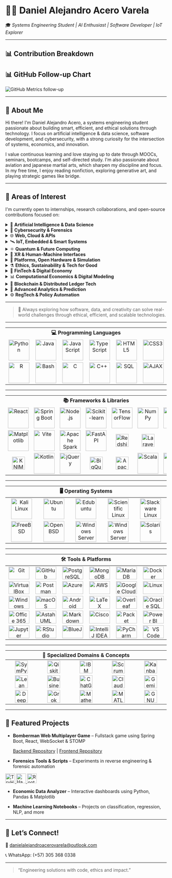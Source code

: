 # 👨‍💻 Daniel Alejandro Acero Varela

🎓 *Systems Engineering Student | AI Enthusiast | Software Developer | IoT Explorer*

---

<!-- ## 📊 GitHub Metrics -->

<!-- Estadísticas generales -->
<!-- ![GitHub Stats](https://github-readme-stats.vercel.app/api?username=AlejoCNYT&show_icons=true&theme=default) -->

<!-- Gráfica de actividad -->
<!-- ![Activity Graph](https://github-readme-activity-graph.vercel.app/graph?username=AlejoCNYT&theme=cobalt&custom_title=Actividad%20GitHub&width=700&height=150&locale=es) -->
## 📊 Contribution Breakdown

## 📊 GitHub Follow-up Chart
<img src="assets/metrics-followup.svg" alt="GitHub Metrics follow-up" />

---

## 🚀 About Me

Hi there! I'm Daniel Alejandro Acero, a systems engineering student passionate about building smart, efficient, and ethical solutions through technology. I focus on artificial intelligence & data science, software development, and cybersecurity, with a strong curiosity for the intersection of systems, economics, and innovation.

I value continuous learning and love staying up to date through MOOCs, seminars, bootcamps, and self-directed study. I'm also passionate about aviation and japanese martial arts, which sharpen my discipline and focus. In my free time, I enjoy reading nonfiction, exploring generative art, and playing strategic games like bridge.

---

## 🔭 Areas of Interest

I'm currently open to internships, research collaborations, and open-source contributions focused on:

<details>
<summary>🤖 <strong>Artificial Intelligence & Data Science</strong></summary>

- Machine/Deep Learning, NLP, Generative AI, XAI  
- Real-Time Analytics, Big Data, Dashboards  
- Federated Learning, TinyML, Reinforcement Learning  

</details>

<details>
<summary>🔐 <strong>Cybersecurity & Forensics</strong></summary>

- Ethical Hacking, Digital Forensics, Threat Intelligence  
- Zero Trust, SMPC, Post-Quantum Cryptography  
- Secure Boot, TPM, Enclaves, PUFs  

</details>

<details>
<summary>🌐 <strong>Web, Cloud & APIs</strong></summary>

- Fullstack (React, Spring Boot, Node.js)  
- JAMstack, Serverless, GraphQL, STOMP/WebSocket  
- Web3, Edge Architectures, API-first Development  

</details>

<details>
<summary>🛰️ <strong>IoT, Embedded & Smart Systems</strong></summary>

- AIoT, Wearables, LPWAN (LoRa, NB-IoT), Smart Cities  
- Embedded ML (MicroPython, EdgeTPU, Jetson), Power Electronics  
- Reconfigurable Hardware, FPGAs, CPS, MEMS/NEMS  

</details>

<details>
<summary>⚛️ <strong>Quantum & Future Computing</strong></summary>

- Quantum Algorithms, Qiskit, Cirq, IBM Q  
- Hybrid Quantum-Classical Systems, PIM, Memristors  
- Quantum-safe Crypto, QKD, Topological Materials  

</details>

<details>
<summary>🧠 <strong>XR & Human-Machine Interfaces</strong></summary>

- AR/VR, Spatial Computing, Eye/Gesture Tracking  
- Brain-Computer Interfaces (BCI), Neuromorphic AI  
- Mixed Reality, Natural User Interfaces (NUI)  

</details>

<details>
<summary>🧩 <strong>Platforms, Open Hardware & Simulation</strong></summary>

- Raspberry Pi, Jetson Orin, Arduino Portenta, ESP32-S3  
- Simulink/HDL Coder, SystemC, Vivado, PYNQ  
- FreeRTOS, Zephyr, RIOT OS, Yocto Project  

</details>

<details>
<summary>⚗️ <strong>Ethics, Sustainability & Tech for Good</strong></summary>

- Responsible AI, Green Computing, Inclusive Design  
- Open Knowledge, Accessible Tech, Education & Social Impact  
- Cross-disciplinary Innovation (AI + Economics + Policy)  

</details>

<details>
<summary>💸 <strong>FinTech & Digital Economy</strong></summary>

- Cryptocurrencies, Stablecoins, CBDCs  
- DeFi, Smart Contracts, Tokenization (NFTs)  
- Robo-Advisors, Algorithmic Trading, Financial Inclusion  

</details>

<details>
<summary>📊 <strong>Computational Economics & Digital Modeling</strong></summary>

- DSGE Models, Econometrics, Agent-Based Simulation  
- Digital Twin Economies, Open Macroeconomic Models  
- Behavioral Modeling via Data Science & AI  

</details>

<details>
<summary>🔗 <strong>Blockchain & Distributed Ledger Tech</strong></summary>

- Blockchain for Supply Chains, Identity, GovTech  
- Zero-Knowledge Proofs (ZKP), DAOs, Decentralized Governance  
- Web3 Protocols, Interoperability & Trust Frameworks  

</details>

<details>
<summary>🧮 <strong>Advanced Analytics & Prediction</strong></summary>

- Time-Series Forecasting, Anomaly Detection  
- Real-Time Data Pipelines, Event-Driven Economies  
- Decision Intelligence Systems, Digital Experimentation  

</details>

<details>
<summary>⚙️ <strong>RegTech & Policy Automation</strong></summary>

- Regulatory Sandboxes, Compliance-as-Code  
- AI for Policy Evaluation, Smart Regulation Systems  
- Digital Identity, Privacy Engineering, LegalTech  

</details>

---

> 🧹 Always exploring how software, data, and creativity can solve real-world challenges through ethical, efficient, and scalable technologies.

---

<table align="center">
  <tr>
    <th colspan="6">💻 Programming Languages</th>
  </tr>
  <tr>
    <td align="center" width="120">
      <a href="https://www.python.org/">
        <img src="https://cdn.jsdelivr.net/gh/devicons/devicon/icons/python/python-original.svg" alt="Python" width="65" height="65"/><br>
      </a>
    </td>
    <td align="center" width="120">
      <a href="https://www.java.com/">
        <img src="https://cdn.jsdelivr.net/gh/devicons/devicon/icons/java/java-original.svg" alt="Java" width="65" height="65"/><br>
      </a>
    </td>
    <td align="center" width="120">
      <a href="https://developer.mozilla.org/docs/Web/JavaScript">
        <img src="https://cdn.jsdelivr.net/gh/devicons/devicon/icons/javascript/javascript-original.svg" alt="JavaScript" width="65" height="65"/><br>
      </a>
    </td>
    <td align="center" width="120">
      <a href="https://www.typescriptlang.org/">
        <img src="https://cdn.jsdelivr.net/gh/devicons/devicon/icons/typescript/typescript-original.svg" alt="TypeScript" width="65" height="65"/><br>
      </a>
    </td>
    <td align="center" width="120">
      <a href="https://developer.mozilla.org/docs/Web/Guide/HTML/HTML5">
        <img src="https://cdn.jsdelivr.net/gh/devicons/devicon/icons/html5/html5-original.svg" alt="HTML5" width="65" height="65"/><br>
      </a>
    </td>
    <td align="center" width="120">
      <a href="https://developer.mozilla.org/docs/Web/CSS">
        <img src="https://cdn.jsdelivr.net/gh/devicons/devicon/icons/css3/css3-original.svg" alt="CSS3" width="65" height="65"/><br>
      </a>
    </td>
  </tr>
  <tr>
    <td align="center">
      <a href="https://www.r-project.org/">
        <img src="https://cdn.jsdelivr.net/gh/devicons/devicon/icons/r/r-original.svg" alt="R" width="65" height="65"/><br>
      </a>
    </td>
    <td align="center">
      <a href="https://www.gnu.org/software/bash/">
        <img src="https://cdn.jsdelivr.net/gh/devicons/devicon/icons/bash/bash-original.svg" alt="Bash" width="65" height="65"/><br>
      </a>
    </td>
    <td align="center">
      <a href="https://en.wikipedia.org/wiki/C_(programming_language)">
        <img src="https://cdn.jsdelivr.net/gh/devicons/devicon/icons/c/c-original.svg" alt="C" width="65" height="65"/><br>
      </a>
    </td>
    <td align="center">
      <a href="https://isocpp.org/">
        <img src="https://cdn.jsdelivr.net/gh/devicons/devicon/icons/cplusplus/cplusplus-original.svg" alt="C++" width="65" height="65"/><br>
      </a>
    </td>
    <td align="center">
      <a href="https://www.mysql.com/">
        <img src="https://cdn.jsdelivr.net/gh/devicons/devicon/icons/mysql/mysql-original.svg" alt="SQL" width="65" height="65"/><br>
      </a>
    </td>
    <td align="center">
      <a href="https://developer.mozilla.org/en-US/docs/Web/Guide/AJAX">
        <img src="https://img.shields.io/badge/AJAX-0A0A0A?logo=javascript&logoColor=white" alt="AJAX" width="65" height="65"/><br>
      </a>
    </td>
  </tr>
</table>

---

<table align="center">
  <tbody>
    <tr>
      <th align="center" colspan="7">📚 Frameworks & Libraries</th>
    </tr>
    <tr>
      <td align="center" width="96">
        <img src="https://cdn.jsdelivr.net/gh/devicons/devicon/icons/react/react-original.svg" alt="React" width="65" height="65"/><br>
      </td>
      <td align="center" width="96">
        <img src="https://cdn.jsdelivr.net/gh/devicons/devicon/icons/spring/spring-original.svg" alt="Spring Boot" width="65" height="65"/><br>
      </td>
      <td align="center" width="96">
        <img src="https://cdn.jsdelivr.net/gh/devicons/devicon/icons/nodejs/nodejs-original.svg" alt="Node.js" width="65" height="65"/><br>
      </td>
      <td align="center" width="96">
        <img src="https://upload.wikimedia.org/wikipedia/commons/0/05/Scikit_learn_logo_small.svg" alt="Scikit-learn" width="65" height="65"/><br>
      </td>
      <td align="center" width="96">
        <img src="https://upload.wikimedia.org/wikipedia/commons/2/2d/Tensorflow_logo.svg" alt="TensorFlow" width="65" height="65"/><br>
      </td>
      <td align="center" width="96">
        <img src="https://cdn.jsdelivr.net/gh/devicons/devicon/icons/numpy/numpy-original.svg" alt="NumPy" width="65" height="65"/><br>
      </td>
      <td align="center" width="96">
        <img src="https://cdn.jsdelivr.net/gh/devicons/devicon/icons/pandas/pandas-original.svg" alt="Pandas" width="65" height="65"/><br>
      </td>
    </tr>
    <tr>
      <td align="center" width="96">
        <img src="https://cdn.jsdelivr.net/gh/devicons/devicon/icons/matplotlib/matplotlib-original.svg" alt="Matplotlib" width="65" height="65"/><br>
      </td>
      <td align="center" width="96">
        <img src="https://vitejs.dev/logo.svg" alt="Vite" width="65" height="65"/><br>
      </td>
      <td align="center" width="96">
        <img src="https://upload.wikimedia.org/wikipedia/commons/f/f3/Apache_Spark_logo.svg" alt="Apache Spark" width="65" height="65"/><br> 
      </td>
      <td align="center" width="96">
        <img src="https://fastapi.tiangolo.com/img/logo-margin/logo-teal.svg" alt="FastAPI" width="65" height="65"/><br>
      </td>
      <td align="center" width="96">
        <img src="https://img.shields.io/badge/Redshift-FF0000?logo=amazon-redshift&logoColor=white" alt="Redshift" height="40"/><br>
      </td>
      <td align="center" width="96">
        <img src="https://img.shields.io/badge/Laravel-FF2D20?logo=laravel&logoColor=white" alt="Laravel" height="40"/><br>
      </td>
      <td align="center" width="96">
        <img src="https://img.shields.io/badge/XML-FF6600?logo=w3c&logoColor=white" alt="XML" height="40"/><br>
      </td>
    </tr>
    <tr>
      <td align="center" width="96">
        <img src="https://img.shields.io/badge/KNIME-D9E30B?logo=knime&logoColor=black" alt="KNIME" height="40"/><br>
      </td>
      <td align="center" width="96">
        <img src="https://cdn.jsdelivr.net/gh/devicons/devicon/icons/kotlin/kotlin-original.svg" alt="Kotlin" width="65" height="65"/><br>
      </td>
      <td align="center" width="96">
        <img src="https://cdn.jsdelivr.net/gh/devicons/devicon/icons/jquery/jquery-original.svg" alt="jQuery" width="65" height="65"/><br>
      </td>
      <td align="center" width="96">
        <img src="https://img.shields.io/badge/BigQuery-4285F4?logo=google-bigquery&logoColor=white" alt="BigQuery" height="40"/><br>
      </td>
      <td align="center" width="96">
        <img src="https://img.shields.io/badge/Apache_Kafka-231F20?logo=apache-kafka&logoColor=white" alt="Apache Kafka" height="40"/><br> 
      </td>
      <td align="center" width="96">
        <img src="https://cdn.jsdelivr.net/gh/devicons/devicon/icons/scala/scala-original.svg" alt="Scala" width="65" height="65"/><br>
      </td>
      <td align="center" width="96">
        <img src="https://fastapi.tiangolo.com/img/logo-margin/logo-teal.svg" alt="FastAPI" width="65" height="65"/><br>
      </td>
    </tr>
  </tbody>
</table>

---

<table align="center">
  <thead>
    <tr>
      <th colspan="5">🖥️ Operating Systems</th>
    </tr>
  </thead>
  <tbody>
    <tr>
      <td align="center" width="120">
        <img src="https://img.shields.io/badge/-Kali_Linux-557C94?logo=kalilinux&logoColor=white" alt="Kali Linux" width="65" height="65"/><br> 
      </td>
      <td align="center" width="120">
        <img src="https://img.shields.io/badge/-Ubuntu-E95420?logo=ubuntu&logoColor=white" alt="Ubuntu" width="65" height="65"/><br>
      </td>
      <td align="center" width="120">
        <img src="https://img.shields.io/badge/-Edubuntu-E95420?logo=ubuntu&logoColor=white" alt="Edubuntu" width="65" height="65"/><br>
      </td>
      <td align="center" width="120">
        <img src="https://img.shields.io/badge/-Scientific_Linux-2B3A42?logo=redhat&logoColor=white" alt="Scientific Linux" width="65" height="65"/><br> 
      </td>
      <td align="center" width="120">
        <img src="https://img.shields.io/badge/-Slackware-000000?logo=slackware&logoColor=white" alt="Slackware Linux" width="65" height="65"/><br>
      </td>
    </tr>
    <tr>
      <td align="center" width="120">
        <img src="https://img.shields.io/badge/-FreeBSD-AB2B28?logo=freebsd&logoColor=white" alt="FreeBSD" width="65" height="65"/><br>
      </td>
      <td align="center" width="120">
        <img src="https://img.shields.io/badge/-OpenBSD-F7D708?logo=openbsd&logoColor=black" alt="OpenBSD" width="65" height="65"/><br>
      </td>
      <td align="center" width="120">
        <img src="https://img.shields.io/badge/-Windows_Server_GUI-0078D6?logo=windows&logoColor=white" alt="Windows Server GUI" width="65" height="65"/><br>  
      </td>
      <td align="center" width="120">
        <img src="https://img.shields.io/badge/-Windows_Server_Core-0078D6?logo=windows&logoColor=white" alt="Windows Server Core" width="65" height="65"/><br>  
      </td>
      <td align="center" width="120">
        <img src="https://img.shields.io/badge/-Solaris-FFCC00?logo=sun&logoColor=black" alt="Solaris" width="65" height="65"/><br>
      </td>
    </tr>
  </tbody>
</table>

---

<table align="center">
  <thead>
    <tr>
      <th colspan="6">🛠️ Tools & Platforms</th>
    </tr>
  </thead>
  <tbody>
    <tr>
      <td align="center" width="120">
        <a href="https://git-scm.com/">
          <img src="https://img.shields.io/badge/-Git-F05032?logo=git&logoColor=white" alt="Git" height="40" width="65"/><br>
        </a>
      </td>
      <td align="center" width="120">
        <a href="https://github.com">
          <img src="https://img.shields.io/badge/-GitHub-181717?logo=github&logoColor=white" alt="GitHub" height="40" width="65"/><br>
        </a>
      </td>
      <td align="center" width="120">
        <a href="https://www.postgresql.org/">
          <img src="https://img.shields.io/badge/-PostgreSQL-336791?logo=postgresql&logoColor=white" alt="PostgreSQL" height="40" width="65"/><br>
        </a>
      </td>
      <td align="center" width="120">
        <a href="https://www.mongodb.com/">
          <img src="https://img.shields.io/badge/-MongoDB-47A248?logo=mongodb&logoColor=white" alt="MongoDB" height="40" width="65"/><br>
        </a>
      </td>
      <td align="center" width="120">
        <a href="https://mariadb.org/">
          <img src="https://img.shields.io/badge/-MariaDB-003545?logo=mariadb&logoColor=white" alt="MariaDB" height="40" width="65"/><br>
        </a>
      </td>
      <td align="center" width="120">
        <a href="https://www.docker.com/">
          <img src="https://img.shields.io/badge/-Docker-2496ED?logo=docker&logoColor=white" alt="Docker" height="40" width="65"/><br>
        </a>
      </td>
    </tr>
    <tr>
      <td align="center" width="120">
        <a href="https://www.virtualbox.org/">
          <img src="https://img.shields.io/badge/-VirtualBox-183A61?logo=virtualbox&logoColor=white" alt="VirtualBox" height="40" width="65"/><br>
        </a>
      </td>
      <td align="center" width="120">
        <a href="https://www.postman.com/">
          <img src="https://img.shields.io/badge/-Postman-FF6C37?logo=postman&logoColor=white" alt="Postman" height="40" width="65"/><br>
        </a>
      </td>
      <td align="center" width="120">
        <a href="https://azure.microsoft.com/">
          <img src="https://img.shields.io/badge/-Azure-0078D4?logo=microsoft-azure&logoColor=white" alt="Azure" height="40" width="65"/><br>
        </a>
      </td>
      <td align="center" width="120">
        <a href="https://aws.amazon.com/">
          <img src="https://img.shields.io/badge/-AWS-232F3E?logo=amazon-aws&logoColor=white" alt="AWS" height="40" width="65"/><br>
        </a>
      </td>
      <td align="center" width="120">
        <a href="https://cloud.google.com/">
          <img src="https://img.shields.io/badge/-Google_Cloud-4285F4?logo=googlecloud&logoColor=white" alt="Google Cloud" height="40" width="65"/><br> 
        </a>
      </td>
      <td align="center" width="120">
        <a href="https://www.linux.org/">
          <img src="https://img.shields.io/badge/-Linux-FCC624?logo=linux&logoColor=black" alt="Linux" height="40" width="65"/><br>
        </a>
      </td>
    </tr>
    <tr>
      <td align="center" width="120">
        <a href="https://www.microsoft.com/windows">
          <img src="https://img.shields.io/badge/-Windows-0078D6?logo=windows&logoColor=white" alt="Windows" height="40" width="65"/><br>
        </a>
      </td>
      <td align="center" width="120">
        <a href="https://www.apple.com/macos/">
          <img src="https://img.shields.io/badge/-macOS-000000?logo=apple&logoColor=white" alt="macOS" height="40" width="65"/><br>
        </a>
      </td>
      <td align="center" width="120">
        <a href="https://www.android.com/">
          <img src="https://img.shields.io/badge/-Android-3DDC84?logo=android&logoColor=white" alt="Android" height="40" width="65"/><br>
        </a>
      </td>
      <td align="center" width="120">
        <a href="https://www.latex-project.org/">
          <img src="https://img.shields.io/badge/-LaTeX-008080?logo=latex&logoColor=white" alt="LaTeX" height="40" width="65"/><br>
        </a>
      </td>
      <td align="center" width="120">
        <a href="https://www.overleaf.com/">
          <img src="https://img.shields.io/badge/-Overleaf-47A141?logo=overleaf&logoColor=white" alt="Overleaf" height="40" width="65"/><br>
        </a>
      </td>
      <td align="center" width="120">
        <a href="https://www.oracle.com/database/sqldeveloper/">
          <img src="https://img.shields.io/badge/-Oracle_SQL_Developer-FF0000?logo=oracle&logoColor=white" alt="Oracle SQL Developer" height="40" width="65"/><br> 
        </a>
      </td>
    </tr>
    <tr>
      <td align="center" width="120">
        <a href="https://www.microsoft.com/microsoft-365">
          <img src="https://img.shields.io/badge/-Office_365-D83B01?logo=microsoft-office&logoColor=white" alt="Office 365" height="40" width="65"/><br> 
        </a>
      </td>
      <td align="center" width="120">
        <a href="https://astah.net/">
          <img src="https://img.shields.io/badge/-Astah_UML-1C1C1C?logo=uml&logoColor=white" alt="Astah UML" height="40" width="65"/><br> 
        </a>
      </td>
      <td align="center" width="120">
        <a href="https://www.markdownguide.org/">
          <img src="https://img.shields.io/badge/-Markdown-000000?logo=markdown&logoColor=white" alt="Markdown" height="40" width="65"/><br>
        </a>
      </td>
      <td align="center" width="120">
        <a href="https://www.cisco.com/">
          <img src="https://img.shields.io/badge/-Cisco-1BA0D7?logo=cisco&logoColor=white" alt="Cisco" height="40" width="65"/><br>
        </a>
      </td>
      <td align="center" width="120">
        <a href="https://www.netacad.com/courses/packet-tracer">
          <img src="https://img.shields.io/badge/-Packet_Tracer-1BA0D7?logo=cisco&logoColor=white" alt="Packet Tracer" height="40" width="65"/><br> 
        </a>
      </td>
      <td align="center" width="120">
        <a href="https://powerbi.microsoft.com/">
          <img src="https://img.shields.io/badge/-Power_BI-F2C811?logo=powerbi&logoColor=black" alt="Power BI" height="40" width="65"/><br> 
        </a>
      </td>
    </tr>
    <tr>
      <td align="center" width="120">
        <a href="https://jupyter.org/">
          <img src="https://img.shields.io/badge/-Jupyter_Notebook-F37626?logo=jupyter&logoColor=white" alt="Jupyter Notebook" height="40" width="65"/><br>
        </a>
      </td>
      <td align="center" width="120">
        <a href="https://posit.co/download/rstudio-desktop/">
          <img src="https://img.shields.io/badge/-RStudio-75AADB?logo=rstudio&logoColor=white" alt="RStudio" height="40" width="65"/><br>
        </a>
      </td>
      <td align="center" width="120">
        <a href="https://www.bluej.org/">
          <img src="https://img.shields.io/badge/-BlueJ-002147?logo=java&logoColor=white" alt="BlueJ" height="40" width="65"/><br>
        </a>
      </td>
      <td align="center" width="120">
        <a href="https://www.jetbrains.com/idea/">
          <img src="https://img.shields.io/badge/-IntelliJ_IDEA-000000?logo=intellijidea&logoColor=white" alt="IntelliJ IDEA" height="40" width="65"/><br> 
        </a>
      </td>
      <td align="center" width="120">
        <a href="https://www.jetbrains.com/pycharm/">
          <img src="https://img.shields.io/badge/-PyCharm-000000?logo=pycharm&logoColor=white" alt="PyCharm" height="40" width="65"/><br>
        </a>
      </td>
      <td align="center" width="120">
        <a href="https://code.visualstudio.com/">
          <img src="https://img.shields.io/badge/-VS_Code-007ACC?logo=visualstudiocode&logoColor=white" alt="VS Code" height="40" width="65"/><br> 
        </a>
      </td>
    </tr>
  </tbody>
</table>

---

<table align="center">
  <thead>
    <tr>
      <th colspan="5">🧪 Specialized Domains & Concepts</th>
    </tr>
  </thead>
  <tbody>
    <tr>
      <td align="center" width="120">
        <a href="https://www.sympy.org"><img src="https://img.shields.io/badge/SymPy-3776AB?logo=python&logoColor=white" alt="SymPy" height="40"/><br></a>
      </td>
      <td align="center" width="120">
        <a href="https://qiskit.org"><img src="https://img.shields.io/badge/Qiskit-000000?logo=ibm&logoColor=white" alt="Qiskit" height="40"/><br></a>
      </td>
      <td align="center" width="120">
        <a href="https://quantum-computing.ibm.com"><img src="https://img.shields.io/badge/IBM_Quantum-054ADA?logo=ibm&logoColor=white" alt="IBM Quantum" height="40"/><br> </a>
      </td>
      <td align="center" width="120">
        <a href="https://www.scrum.org"><img src="https://img.shields.io/badge/Scrum-6DB33F?logo=jira&logoColor=white" alt="Scrum" height="40"/><br></a>
      </td>
      <td align="center" width="120">
        <a href="https://kanbanize.com/kanban-resources/getting-started/what-is-kanban"><img src="https://img.shields.io/badge/Kanban-0052CC?logo=trello&logoColor=white" alt="Kanban" height="40"/><br></a>
      </td>
    </tr>
    <tr>
      <td align="center" width="120">
        <a href="https://lean.org"><img src="https://img.shields.io/badge/Lean-003366?logo=leanpub&logoColor=white" alt="Lean" height="40"/><br></a>
      </td>
      <td align="center" width="120">
        <a href="https://www.strategyzer.com/canvas/business-model-canvas"><img src="https://img.shields.io/badge/Business_Model_Canvas-1C1C1C?logo=visualstudio&logoColor=white" alt="Business Model Canvas" height="40"/><br></a>
      </td>
      <td align="center" width="120">
        <a href="https://chat.openai.com"><img src="https://img.shields.io/badge/ChatGPT-10A37F?logo=openai&logoColor=white" alt="ChatGPT" height="40"/><br></a>
      </td>
      <td align="center" width="120">
        <a href="https://www.anthropic.com/index/claude"><img src="https://img.shields.io/badge/Claude_AI-4B0082?logo=anthropic&logoColor=white" alt="Claude AI" height="40"/><br> </a>
      </td>
      <td align="center" width="120">
        <a href="https://deepmind.google/technologies/gemini"><img src="https://img.shields.io/badge/Gemini_AI-4285F4?logo=google&logoColor=white" alt="Gemini AI" height="40"/><br> </a>
      </td>
    </tr>
    <tr>
      <td align="center" width="120">
        <a href="https://github.com/deepseek-ai"><img src="https://img.shields.io/badge/DeepSeek_AI-1A1A1A?logo=github&logoColor=white" alt="DeepSeek AI" height="40"/><br></a>
      </td>
      <td align="center" width="120">
        <a href="https://x.ai"><img src="https://img.shields.io/badge/Grok_xAI-000000?logo=x&logoColor=white" alt="Grok xAI" height="40"/><br> </a>
      </td>
      <td align="center" width="120">
        <a href="https://www.wolfram.com/mathematica/"><img src="https://img.shields.io/badge/Mathematica-DD1100?logo=wolfram&logoColor=white" alt="Mathematica" height="40"/><br></a>
      </td>
      <td align="center" width="120">
        <a href="https://www.mathworks.com/products/matlab.html"><img src="https://img.shields.io/badge/MATLAB-0076A8?logo=mathworks&logoColor=white" alt="MATLAB" height="40"/><br></a>
      </td>
      <td align="center" width="120">
        <a href="https://www.gnu.org/software/octave/"><img src="https://img.shields.io/badge/GNU_Octave-0790C0?logo=gnu&logoColor=white" alt="GNU Octave" height="40"/><br></a>
      </td>
    </tr>
  </tbody>
</table>

---

## 📂 Featured Projects

* **Bomberman Web Multiplayer Game** – Fullstack game using Spring Boot, React, WebSocket & STOMP

  [Backend Repository](https://github.com/Santiago-Cordoba/BombermanARSW-Back) | [Frontend Repository](https://github.com/Santiago-Cordoba/BombermanARSW-Front/tree/develop)

* **Forensics Tools & Scripts** – Experiments in reverse engineering & forensic automation

<a href="https://tryhackme.com">
  <img src="https://img.shields.io/badge/TryHackMe-212C42?logo=tryhackme&logoColor=white" title="TryHackMe" height="30"/>
</a>

<a href="https://www.hackthebox.com/">
  <img src="https://img.shields.io/badge/Hack_The_Box-9FEF00?logo=hackthebox&logoColor=black" title="Hack The Box" height="30"/>
</a>

<a href="https://www.root-me.org/">
  <img src="https://img.shields.io/badge/RootMe-7B16FF?logoColor=white" title="Root Me" height="30"/>
</a>

* **Economic Data Analyzer** – Interactive dashboards using Python, Pandas & Matplotlib

* **Machine Learning Notebooks** – Projects on classification, regression, NLP, and more

---

## 🤝 Let’s Connect!

📧 [danielalejandroacerovarela@outlook.com](mailto:danielalejandroacerovarela@outlook.com)

📞 WhatsApp: (+57) 305 368 0338

---

> “Engineering solutions with code, ethics and impact.”


































